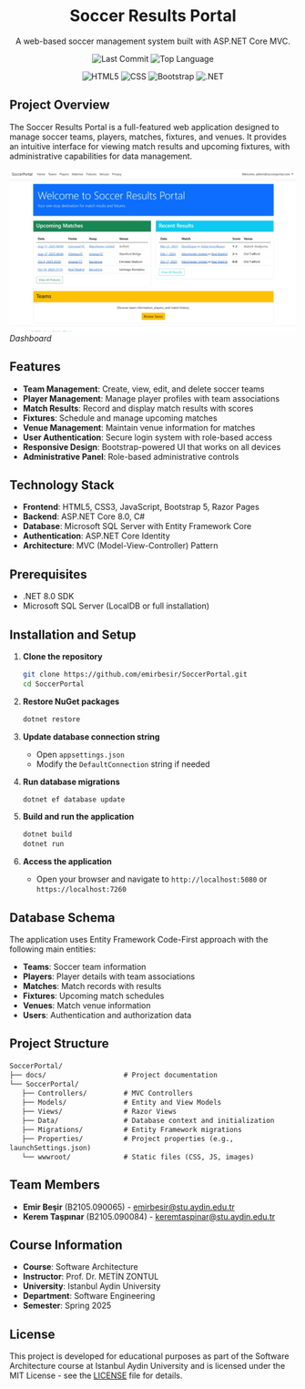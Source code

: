 <div align="center">

# Soccer Results Portal

A web-based soccer management system built with ASP.NET Core MVC.

![Last Commit](https://img.shields.io/github/last-commit/emirbesir/soccer-portal?style=flat&logo=git&logoColor=white&color=0080ff)
![Top Language](https://img.shields.io/github/languages/top/emirbesir/soccer-portal?style=flat&color=0080ff)

![HTML5](https://img.shields.io/badge/HTML5-E34F26.svg?style=flat&logo=html5&logoColor=white)
![CSS](https://img.shields.io/badge/CSS-663399.svg?style=flat&logo=css&logoColor=white)
![Bootstrap](https://img.shields.io/badge/Bootstrap-7952B3.svg?style=flat&logo=bootstrap&logoColor=white)
![.NET](https://img.shields.io/badge/.NET-512BD4.svg?style=flat&logo=dotnet&logoColor=white)

</div>

## Project Overview

The Soccer Results Portal is a full-featured web application designed to manage soccer teams, players, matches, fixtures, and venues. It provides an intuitive interface for viewing match results and upcoming fixtures, with administrative capabilities for data management.

![Dashboard](docs/screenshots/dashboard.jpg)
_Dashboard_

## Features

- **Team Management**: Create, view, edit, and delete soccer teams
- **Player Management**: Manage player profiles with team associations
- **Match Results**: Record and display match results with scores
- **Fixtures**: Schedule and manage upcoming matches
- **Venue Management**: Maintain venue information for matches
- **User Authentication**: Secure login system with role-based access
- **Responsive Design**: Bootstrap-powered UI that works on all devices
- **Administrative Panel**: Role-based administrative controls

## Technology Stack

- **Frontend**: HTML5, CSS3, JavaScript, Bootstrap 5, Razor Pages
- **Backend**: ASP.NET Core 8.0, C#
- **Database**: Microsoft SQL Server with Entity Framework Core
- **Authentication**: ASP.NET Core Identity
- **Architecture**: MVC (Model-View-Controller) Pattern

## Prerequisites

- .NET 8.0 SDK
- Microsoft SQL Server (LocalDB or full installation)

## Installation and Setup

1. **Clone the repository**
   ```bash
   git clone https://github.com/emirbesir/SoccerPortal.git
   cd SoccerPortal
   ```

2. **Restore NuGet packages**
   ```bash
   dotnet restore
   ```

3. **Update database connection string**
   - Open `appsettings.json`
   - Modify the `DefaultConnection` string if needed

4. **Run database migrations**
   ```bash
   dotnet ef database update
   ```

5. **Build and run the application**
   ```bash
   dotnet build
   dotnet run
   ```

6. **Access the application**
   - Open your browser and navigate to `http://localhost:5080` or `https://localhost:7260`

## Database Schema

The application uses Entity Framework Code-First approach with the following main entities:

- **Teams**: Soccer team information
- **Players**: Player details with team associations  
- **Matches**: Match records with results
- **Fixtures**: Upcoming match schedules
- **Venues**: Match venue information
- **Users**: Authentication and authorization data

## Project Structure

```
SoccerPortal/
├── docs/                   # Project documentation
└── SoccerPortal/
   ├── Controllers/         # MVC Controllers
   ├── Models/              # Entity and View Models
   ├── Views/               # Razor Views
   ├── Data/                # Database context and initialization
   ├── Migrations/          # Entity Framework migrations
   ├── Properties/          # Project properties (e.g., launchSettings.json)
   └── wwwroot/             # Static files (CSS, JS, images)
```

## Team Members

- **Emir Beşir** (B2105.090065) - emirbesir@stu.aydin.edu.tr
- **Kerem Taşpınar** (B2105.090084) - keremtaspinar@stu.aydin.edu.tr

## Course Information

- **Course**: Software Architecture
- **Instructor**: Prof. Dr. METİN ZONTUL
- **University**: Istanbul Aydin University
- **Department**: Software Engineering
- **Semester**: Spring 2025

## License

This project is developed for educational purposes as part of the Software Architecture course at Istanbul Aydin University and is licensed under the MIT License - see the [LICENSE](LICENSE) file for details.
